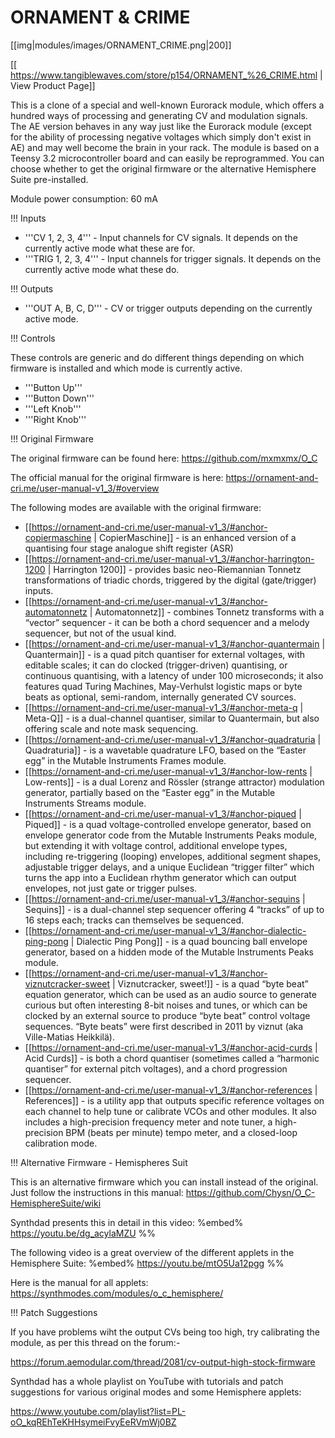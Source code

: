 # ORNAMENT & CRIME
[[img|modules/images/ORNAMENT_CRIME.png|200]]

[[ https://www.tangiblewaves.com/store/p154/ORNAMENT_%26_CRIME.html | View Product Page]]

This is a clone of a special and well-known Eurorack module, which offers a hundred ways of processing and generating CV and modulation signals. The AE version behaves in any way just like the Eurorack module (except for the ability of processing negative voltages which simply don't exist in AE) and may well become the brain in your rack. The module is based on a Teensy 3.2 microcontroller board and can easily be reprogrammed. You can choose whether to get the original firmware or the alternative Hemisphere Suite pre-installed.

Module power consumption: 60 mA

!!! Inputs 

* '''CV 1, 2, 3, 4''' - Input channels for CV signals. It depends on the currently active mode what these are for.
* '''TRIG 1, 2, 3, 4''' - Input channels for trigger signals. It depends on the currently active mode what these do.

!!! Outputs

* '''OUT A, B, C, D''' - CV or trigger outputs depending on the currently active mode.

!!! Controls

These controls are generic and do different things depending on which firmware is installed and which mode is currently active.

* '''Button Up'''
* '''Button Down'''
* '''Left Knob'''
* '''Right Knob'''

!!! Original Firmware

The original firmware can be found here: https://github.com/mxmxmx/O_C

The official manual for the original firmware is here: https://ornament-and-cri.me/user-manual-v1_3/#overview 

The following modes are available with the original firmware:
* [[https://ornament-and-cri.me/user-manual-v1_3/#anchor-copiermaschine | CopierMaschine]] - is an enhanced version of a quantising four stage analogue shift register (ASR)
* [[https://ornament-and-cri.me/user-manual-v1_3/#anchor-harrington-1200 | Harrington 1200]] - provides basic neo-Riemannian Tonnetz transformations of triadic chords, triggered by the digital (gate/trigger) inputs.
* [[https://ornament-and-cri.me/user-manual-v1_3/#anchor-automatonnetz | Automatonnetz]] - combines Tonnetz transforms with a “vector” sequencer - it can be both a chord sequencer and a melody sequencer, but not of the usual kind.
* [[https://ornament-and-cri.me/user-manual-v1_3/#anchor-quantermain | Quantermain]] - is a quad pitch quantiser for external voltages, with editable scales; it can do clocked (trigger-driven) quantising, or continuous quantising, with a latency of under 100 microseconds; it also features quad Turing Machines, May-Verhulst logistic maps or byte beats as optional, semi-random, internally generated CV sources.
* [[https://ornament-and-cri.me/user-manual-v1_3/#anchor-meta-q | Meta-Q]] - is a dual-channel quantiser, similar to Quantermain, but also offering scale and note mask sequencing.
* [[https://ornament-and-cri.me/user-manual-v1_3/#anchor-quadraturia | Quadraturia]] - is a wavetable quadrature LFO, based on the “Easter egg” in the Mutable Instruments Frames module.
* [[https://ornament-and-cri.me/user-manual-v1_3/#anchor-low-rents | Low-rents]] - is a dual Lorenz and Rössler (strange attractor) modulation generator, partially based on the “Easter egg” in the Mutable Instruments Streams module.
* [[https://ornament-and-cri.me/user-manual-v1_3/#anchor-piqued | Piqued]] - is a quad voltage-controlled envelope generator, based on envelope generator code from the Mutable Instruments Peaks module, but extending it with voltage control, additional envelope types, including re-triggering (looping) envelopes, additional segment shapes, adjustable trigger delays, and a unique Euclidean “trigger filter” which turns the app into a Euclidean rhythm generator which can output envelopes, not just gate or trigger pulses.
* [[https://ornament-and-cri.me/user-manual-v1_3/#anchor-sequins | Sequins]] - is a dual-channel step sequencer offering 4 “tracks” of up to 16 steps each; tracks can themselves be sequenced.
* [[https://ornament-and-cri.me/user-manual-v1_3/#anchor-dialectic-ping-pong | Dialectic Ping Pong]] - is a quad bouncing ball envelope generator, based on a hidden mode of the Mutable Instruments Peaks module.
* [[https://ornament-and-cri.me/user-manual-v1_3/#anchor-viznutcracker-sweet | Viznutcracker, sweet!]] - is a quad “byte beat” equation generator, which can be used as an audio source to generate curious but often interesting 8-bit noises and tunes, or which can be clocked by an external source to produce “byte beat” control voltage sequences. “Byte beats” were first described in 2011 by viznut (aka Ville-Matias Heikkilä).
* [[https://ornament-and-cri.me/user-manual-v1_3/#anchor-acid-curds | Acid Curds]] - is both a chord quantiser (sometimes called a “harmonic quantiser” for external pitch voltages), and a chord progression sequencer.
* [[https://ornament-and-cri.me/user-manual-v1_3/#anchor-references | References]] - is a utility app that outputs specific reference voltages on each channel to help tune or calibrate VCOs and other modules. It also includes a high-precision frequency meter and note tuner, a high-precision BPM (beats per minute) tempo meter, and a closed-loop calibration mode.


!!! Alternative Firmware - Hemispheres Suit

This is an alternative firmware which you can install instead of the original. Just follow the instructions in this manual: https://github.com/Chysn/O_C-HemisphereSuite/wiki

Synthdad presents this in detail in this video:
%embed% https://youtu.be/dg_acylaMZU %%

The following video is a great overview of the different applets in the Hemisphere Suite:
%embed% https://youtu.be/mtO5Ua12pgg %%

Here is the manual for all applets: https://synthmodes.com/modules/o_c_hemisphere/

!!! Patch Suggestions

If you have problems wiht the output CVs being too high, try calibrating the module, as per this thread on the forum:-

https://forum.aemodular.com/thread/2081/cv-output-high-stock-firmware

Synthdad has a whole playlist on YouTube with tutorials and patch suggestions for various original modes and some Hemisphere applets:

https://www.youtube.com/playlist?list=PL-oO_kqREhTeKHHsymeiFvyEeRVmWj0BZ
